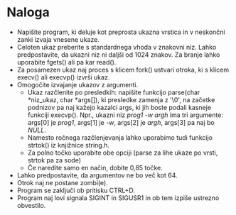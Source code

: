 # Naloga
- Napišite program, ki deluje kot preprosta ukazna vrstica in v neskončni zanki izvaja vnesene ukaze.
- Celoten ukaz preberite s standardnega vhoda v znakovni niz. Lahko predpostavite, da ukazni niz ni daljši od 1024 znakov. Za branje lahko uporabite fgets() ali pa kar read().
- Za posamezen ukaz naj proces s klicem fork() ustvari otroka, ki s klicem execv() ali execvp() izvrši ukaz.
- Omogočite izvajanje ukazov z argumenti.
  - Ukaz razčlenite po presledkih: napišite funkcijo parse(char *niz_ukaz, char *args[]), ki presledke zamenja z '\0', na začetke podnizov pa naj kažejo kazalci args, ki jih boste podali kasneje funkciji execvp(). Npr., ukazni niz *prog1 -w argh* ima tri argumente: args[0] je *prog1*, args[1] je *-w*, args[2] je *argh*, args[3] pa naj bo *NULL*.
  - Namesto ročnega razčlenjevanja lahko uporabimo tudi funkcijo strtok() iz knjižnice string.h.
  - Za polno točko uporabite obe opciji (parse za lihe ukaze po vrsti, strtok pa za sode)
  - Če naredite samo en način, dobite 0,85 točke.
- Lahko predpostavite, da argumentov ne bo več kot 64.
- Otrok naj ne postane zombi(e).
- Program se zaključi ob pritisku CTRL+D.
- Program naj lovi signala SIGINT in SIGUSR1 in ob tem izpiše ustrezno obvestilo. 
